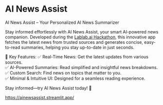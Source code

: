 # AI News Assist
AI News Assist – Your Personalized AI News Summarizer

Stay informed effortlessly with AI News Assist, your smart AI-powered news companion. Developed during the [Lablab.ai Hackathon](https://lablab.ai/event/fall-in-love-with-deepseek), this innovative app fetches the latest news from trusted sources and generates concise, easy-to-read summaries, helping you stay up-to-date in just seconds.

🌟 Key Features:
✅ Real-Time News: Get the latest updates from various sources.  
✅ AI-Powered Summaries: Read simplified and insightful news breakdowns.  
✅ Custom Search: Find news on topics that matter to you.  
✅ Minimal & Intuitive UI: Designed for a seamless reading experience.  

Stay informed—try AI News Assist today! 🚀

https://ainewsassist.streamlit.app/
